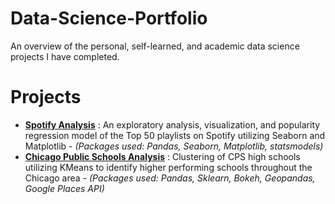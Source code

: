 # Data-Science-Portfolio
An overview of the personal, self-learned, and academic data science projects I have completed.

# Projects
- [__Spotify Analysis__](https://github.com/natlee1029/Data-Science-Portfolio/blob/master/Spotify%20Analysis.ipynb) : An exploratory analysis, visualization, and popularity regression model of the Top 50 playlists on Spotify utilizing Seaborn and Matplotlib  - _(Packages used: Pandas, Seaborn, Matplotlib, statsmodels)_
- [__Chicago Public Schools Analysis__](https://github.com/natlee1029/Data-Science-Portfolio/blob/master/Chicago%20Public%20Schools%20.ipynb) : Clustering of CPS high schools utilizing KMeans to identify higher performing schools throughout the Chicago area - _(Packages used: Pandas, Sklearn, Bokeh, Geopandas, Google Places API)_
